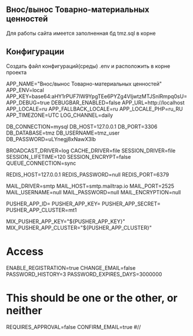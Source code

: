 ## Внос/вынос Товарно-материальных ценностей

Для работы сайта имеется заполненная бд tmz.sql в корне


## Конфигурации

Создать файл конфигураций(среды) .env и расположить в корне проекта

APP_NAME="Внос/вынос Товарно-материальных ценностей"
APP_ENV=local
APP_KEY=base64:aHY1rPUF7lW9YpgTEe6PYZg4VIjwtzMTJSnlRmpq0sU=
APP_DEBUG=true
DEBUGBAR_ENABLED=false
APP_URL=http://localhost
APP_LOCALE=ru
APP_FALLBACK_LOCALE=ru
APP_LOCALE_PHP=ru_RU
APP_TIMEZONE=UTC
LOG_CHANNEL=daily

DB_CONNECTION=mysql
DB_HOST=127.0.0.1
DB_PORT=3306
DB_DATABASE=tmz
DB_USERNAME=tmz_user
DB_PASSWORD=uLYnegj8xNawX3lb

BROADCAST_DRIVER=log
CACHE_DRIVER=file
SESSION_DRIVER=file
SESSION_LIFETIME=120
SESSION_ENCRYPT=false
QUEUE_CONNECTION=sync

REDIS_HOST=127.0.0.1
REDIS_PASSWORD=null
REDIS_PORT=6379

MAIL_DRIVER=smtp
MAIL_HOST=smtp.mailtrap.io
MAIL_PORT=2525
MAIL_USERNAME=null
MAIL_PASSWORD=null
MAIL_ENCRYPTION=null

PUSHER_APP_ID=
PUSHER_APP_KEY=
PUSHER_APP_SECRET=
PUSHER_APP_CLUSTER=mt1

MIX_PUSHER_APP_KEY="${PUSHER_APP_KEY}"
MIX_PUSHER_APP_CLUSTER="${PUSHER_APP_CLUSTER}"

# Access
ENABLE_REGISTRATION=true
CHANGE_EMAIL=false
PASSWORD_HISTORY=3
PASSWORD_EXPIRES_DAYS=3000000

# This should be one or the other, or neither
REQUIRES_APPROVAL=false
CONFIRM_EMAIL=true
#//




